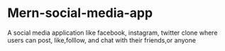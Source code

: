 # Mern-social-media-app
A social media application like facebook, instagram, twitter clone where users can post, like,folllow, and chat with their friends,or anyone
